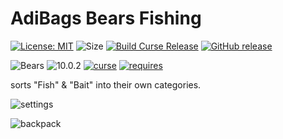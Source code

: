 # AdiBags Bears Fishing 
[![License: MIT](https://img.shields.io/badge/License-MIT-yellow.svg)](https://opensource.org/licenses/MIT)
![Size](https://img.shields.io/github/repo-size/N6REJ/AdiBags_Bears_Fishing) 
[![Build Curse Release](https://github.com/N6REJ/AdiBags_Bears_Fishing/actions/workflows/release.yml/badge.svg)](https://github.com/N6REJ/AdiBags_Bears_Fishing/actions/workflows/release.yml) 
[![GitHub release](https://img.shields.io/github/release/N6REJ/AdiBags_Bears_Fishing.svg)](https://GitHub.com/N6REJ/AdiBags_Bears_Fishing/releases/)

![Bears](https://img.shields.io/badge/Supports-Shadowlands&nbsp;&amp;&nbsp;Dragonflight-0B68D7)
![10.0.2](https://img.shields.io/badge/Ready_for-10.0.2-darkgreen)
[![curse](https://img.shields.io/badge/Curseforge_Project_ID:-446518-purple)](https://www.curseforge.com/wow/addons/adibags_shadowlands_Fishing)
[![requires](https://img.shields.io/badge/Requires-AdiBags-brown)](https://www.curseforge.com/wow/addons/adibags)

sorts "Fish" & "Bait" into their own categories.


![settings](https://user-images.githubusercontent.com/1850089/138686951-4f20ed0c-5e8e-4836-b901-feea97929033.png)

![backpack](https://user-images.githubusercontent.com/1850089/138689871-41f53c05-ca48-4325-ba4e-3d1c87d2ed7d.png)

